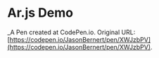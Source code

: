 # Ar.js Demo
 _A Pen created at CodePen.io. Original URL: [https://codepen.io/JasonBernert/pen/XWJzbPV](https://codepen.io/JasonBernert/pen/XWJzbPV).

 